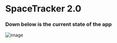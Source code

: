 # SpaceTracker 2.0

### Down below is the current state of the app

![image](https://imgur.com/1iegrug.png)

